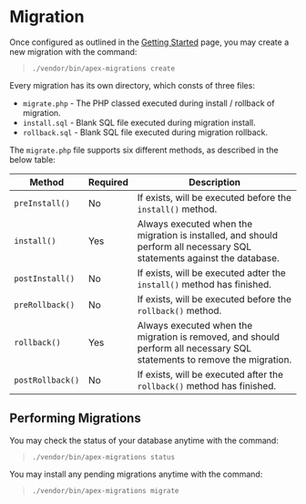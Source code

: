 
# Migration

Once configured as outlined in the [Getting Started](getting_started.md) page, you may create a new migration with the command:

> `./vendor/bin/apex-migrations create`

Every migration has its own directory, which consts of three files:

* `migrate.php` - The PHP classed executed during install / rollback of migration.
* `install.sql` - Blank SQL file executed during migration install.
* `rollback.sql` - Blank SQL file executed during migration rollback.

The `migrate.php` file supports six different methods, as described in the below table:

Method | Required | Description
------------- |------------- |------------- 
`preInstall()` | No | If exists, will be executed before the `install()` method.
`install()` | Yes | Always executed when the migration is installed, and should perform all necessary SQL statements against the database.
`postInstall()` | No | If exists, will be executed adter the `install()` method has finished.
`preRollback()` | No | If exists, will be executed before the `rollback()` method.
`rollback()` | Yes | Always executed when the migration is removed, and should perform all necessary SQL statements to remove the migration.
`postRollback()` | No | If exists, will be executed after the `rollback()` method has finished.


## Performing Migrations

You may check the status of your database anytime with the command:

> `./vendor/bin/apex-migrations status`

You may install any pending migrations anytime with the command:

> `./vendor/bin/apex-migrations migrate`









